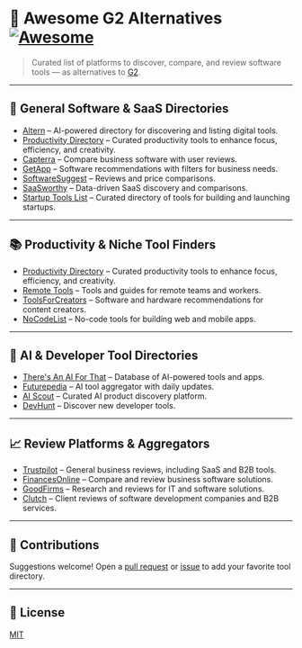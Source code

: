 # 🌟 Awesome G2 Alternatives [![Awesome](https://awesome.re/badge.svg)](https://awesome.re)

> Curated list of platforms to discover, compare, and review software tools — as alternatives to [G2](https://www.g2.com).

---

## 🧭 General Software & SaaS Directories

* [Altern](https://altern.ai) – AI-powered directory for discovering and listing digital tools.
* [Productivity Directory](https://productivity.directory) – Curated productivity tools to enhance focus, efficiency, and creativity.
* [Capterra](https://www.capterra.com) – Compare business software with user reviews.
* [GetApp](https://www.getapp.com) – Software recommendations with filters for business needs.
* [SoftwareSuggest](https://www.softwaresuggest.com) – Reviews and price comparisons.
* [SaaSworthy](https://www.saasworthy.com) – Data-driven SaaS discovery and comparisons.
* [Startup Tools List](https://startuptoolslist.com) – Curated directory of tools for building and launching startups.

---

## 📚 Productivity & Niche Tool Finders

* [Productivity Directory](https://productivity.directory) – Curated productivity tools to enhance focus, efficiency, and creativity.
* [Remote Tools](https://www.remote.tools) – Tools and guides for remote teams and workers.
* [ToolsForCreators](https://toolsforcreators.com) – Software and hardware recommendations for content creators.
* [NoCodeList](https://nocodelist.co) – No-code tools for building web and mobile apps.

---

## 🤖 AI & Developer Tool Directories

* [There's An AI For That](https://theresanai.com) – Database of AI-powered tools and apps.
* [Futurepedia](https://www.futurepedia.io) – AI tool aggregator with daily updates.
* [AI Scout](https://aiscout.tools) – Curated AI product discovery platform.
* [DevHunt](https://devhunt.org) – Discover new developer tools.

---

## 📈 Review Platforms & Aggregators

* [Trustpilot](https://www.trustpilot.com) – General business reviews, including SaaS and B2B tools.
* [FinancesOnline](https://financesonline.com) – Compare and review business software solutions.
* [GoodFirms](https://www.goodfirms.co) – Research and reviews for IT and software solutions.
* [Clutch](https://clutch.co) – Client reviews of software development companies and B2B services.

---

## 🤝 Contributions

Suggestions welcome! Open a [pull request](https://github.com/dakotamin/awesome-g2-alternatives/pulls) or [issue](https://github.com/dakotamin/awesome-g2-alternatives/issues) to add your favorite tool directory.

---

## 📄 License

[MIT](LICENSE)
